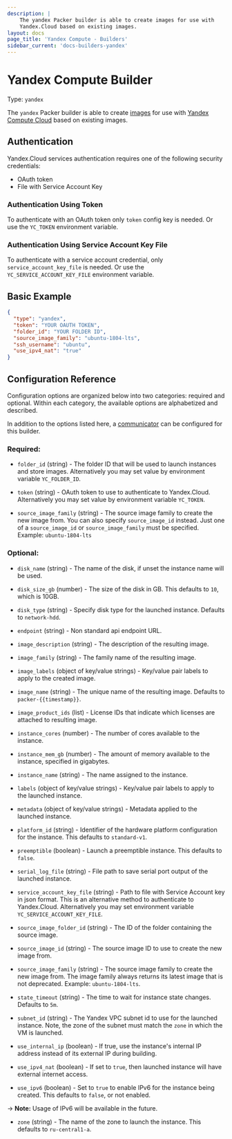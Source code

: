 ```yaml
---
description: |
    The yandex Packer builder is able to create images for use with 
    Yandex.Cloud based on existing images.
layout: docs
page_title: 'Yandex Compute - Builders'
sidebar_current: 'docs-builders-yandex'
---
```


# Yandex Compute Builder

Type: `yandex`

The `yandex` Packer builder is able to create
[images](https://cloud.yandex.com/docs/compute/concepts/images) for use with
[Yandex Compute Cloud](https://cloud.yandex.com/docs/compute/)
based on existing images.

## Authentication

Yandex.Cloud services authentication requires one of the following security credentials:

-   OAuth token
-   File with Service Account Key
 

### Authentication Using Token

To authenticate with an OAuth token only `token` config key is needed.
Or use the `YC_TOKEN` environment variable.


### Authentication Using Service Account Key File

To authenticate with a service account credential, only `service_account_key_file` is needed.
Or use the `YC_SERVICE_ACCOUNT_KEY_FILE` environment variable.


## Basic Example

``` json
{
  "type": "yandex",
  "token": "YOUR OAUTH TOKEN",
  "folder_id": "YOUR FOLDER ID",
  "source_image_family": "ubuntu-1804-lts",
  "ssh_username": "ubuntu",
  "use_ipv4_nat": "true"
}
```

## Configuration Reference

Configuration options are organized below into two categories: required and
optional. Within each category, the available options are alphabetized and
described.

In addition to the options listed here, a [communicator](/docs/templates/communicator.html) 
can be configured for this builder.

### Required:

-   `folder_id` (string) - The folder ID that will be used to launch instances and store images.
    Alternatively you may set value by environment variable `YC_FOLDER_ID`.
    
-   `token` (string) - OAuth token to use to authenticate to Yandex.Cloud. Alternatively you may set
    value by environment variable `YC_TOKEN`.

-   `source_image_family` (string) - The source image family to create the new image
    from. You can also specify `source_image_id` instead. Just one of a `source_image_id` or 
    `source_image_family` must be specified. Example: `ubuntu-1804-lts`

### Optional:

-   `disk_name` (string) - The name of the disk, if unset the instance name
    will be used.

-   `disk_size_gb` (number) - The size of the disk in GB. This defaults to `10`, which is 10GB.

-   `disk_type` (string) - Specify disk type for the launched instance. Defaults to `network-hdd`.

-   `endpoint` (string) - Non standard api endpoint URL.

-   `image_description` (string) - The description of the resulting image.

-   `image_family` (string) -  The family name of the resulting image.

-   `image_labels` (object of key/value strings) - Key/value pair labels to
    apply to the created image.
    
-   `image_name` (string) - The unique name of the resulting image. Defaults to
    `packer-{{timestamp}}`.    

-   `image_product_ids` (list) - License IDs that indicate which licenses are attached to resulting image.

-   `instance_cores` (number) - The number of cores available to the instance. 

-   `instance_mem_gb` (number) - The amount of memory available to the instance, specified in gigabytes.    

-   `instance_name` (string) - The name assigned to the instance.
                
-   `labels` (object of key/value strings) - Key/value pair labels to apply to
    the launched instance.
    
-   `metadata` (object of key/value strings) - Metadata applied to the launched
    instance.

-   `platform_id` (string) - Identifier of the hardware platform configuration for the instance. This defaults to `standard-v1`.

-   `preemptible` (boolean) - Launch a preemptible instance. This defaults to `false`.

-   `serial_log_file` (string) - File path to save serial port output of the launched instance.

-   `service_account_key_file` (string) - Path to file with Service Account key in json format. This 
    is an alternative method to authenticate to Yandex.Cloud. Alternatively you may set environment variable
    `YC_SERVICE_ACCOUNT_KEY_FILE`.

-   `source_image_folder_id` (string) - The ID of the folder containing the source image.

-   `source_image_id` (string) - The source image ID to use to create the new image
    from.

-   `source_image_family` (string) - The source image family to create
    the new image from. The image family always returns its latest image that
    is not deprecated. Example: `ubuntu-1804-lts`.

-   `state_timeout` (string) - The time to wait for instance state changes.
    Defaults to `5m`.

-   `subnet_id` (string) - The Yandex VPC subnet id to use for 
    the launched instance. Note, the zone of the subnet must match the
    `zone` in which the VM is launched. 

-   `use_internal_ip` (boolean) - If true, use the instance's internal IP address
    instead of its external IP during building.

-   `use_ipv4_nat` (boolean) - If set to `true`, then launched instance will have external internet 
    access. 
 
-   `use_ipv6` (boolean) - Set to `true` to enable IPv6 for the instance being
    created. This defaults to `false`, or not enabled.

-> **Note:** Usage of IPv6 will be available in the future.

-   `zone` (string) - The name of the zone to launch the instance.  This defaults to `ru-central1-a`.
